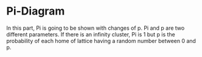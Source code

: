 # Pi-Diagram

In this part, Pi is going to be shown with changes of p. Pi and p are two different parameters. If there is an infinity cluster, Pi is 1 but p is the probability of each home of lattice having a random number between 0 and p.
